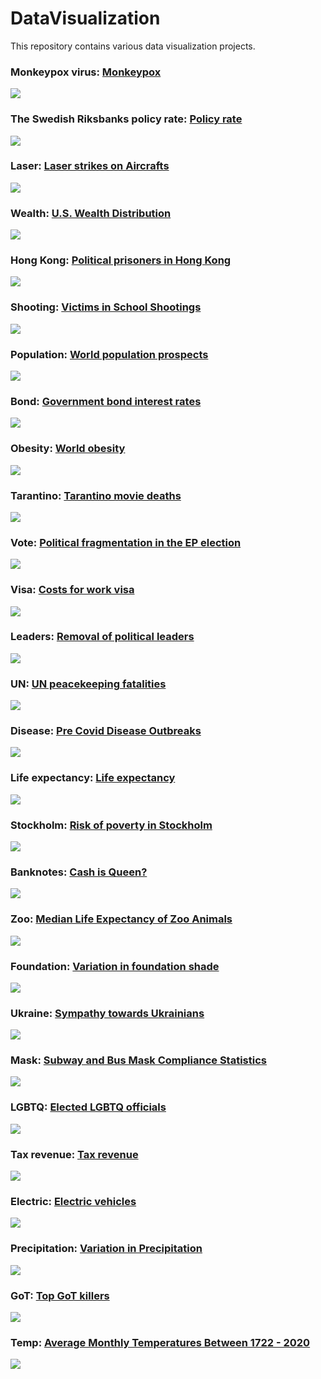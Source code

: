 # DataVisualization
This repository contains various data visualization projects.

### Monkeypox virus: [Monkeypox](https://github.com/gilbertfontana/DataVisualization/tree/main/Monkey)
![](https://github.com/gilbertfontana/DataVisualization/blob/main/Monkey/Monkey.png)

### The Swedish Riksbanks policy rate: [Policy rate](https://github.com/gilbertfontana/DataVisualization/tree/main/Policy_rate)
![](https://github.com/gilbertfontana/DataVisualization/blob/main/Policy_rate/Policy_rate.png)

### Laser: [Laser strikes on Aircrafts](https://github.com/gilbertfontana/DataVisualization/tree/main/Laser)
![](https://github.com/gilbertfontana/DataVisualization/blob/main/Laser/Laser.png)

### Wealth: [U.S. Wealth Distribution](https://github.com/gilbertfontana/DataVisualization/tree/main/Wealth)
![](https://github.com/gilbertfontana/DataVisualization/blob/main/Wealth/Wealth.png)

### Hong Kong: [Political prisoners in Hong Kong](https://github.com/gilbertfontana/DataVisualization/tree/main/Hongkong)
![](https://github.com/gilbertfontana/DataVisualization/blob/main/Hongkong/Hongkong.png)

### Shooting: [Victims in School Shootings](https://github.com/gilbertfontana/DataVisualization/tree/main/Shooting)
![](https://github.com/gilbertfontana/DataVisualization/blob/main/Shooting/Shooting.png)

### Population: [World population prospects](https://github.com/gilbertfontana/DataVisualization/tree/main/Population)
![](https://github.com/gilbertfontana/DataVisualization/blob/main/Population/Population.png)

### Bond: [Government bond interest rates](https://github.com/gilbertfontana/DataVisualization/tree/main/Bond)
![](https://github.com/gilbertfontana/DataVisualization/blob/main/Bond/Bond.png)

### Obesity: [World obesity](https://github.com/gilbertfontana/DataVisualization/tree/main/Obesity)
![](https://github.com/gilbertfontana/DataVisualization/blob/main/Obesity/Obesity.png)

### Tarantino: [Tarantino movie deaths](https://github.com/gilbertfontana/DataVisualization/tree/main/Tarantino)
![](https://github.com/gilbertfontana/DataVisualization/blob/main/Tarantino/Tarantino.png)

### Vote: [Political fragmentation in the EP election](https://github.com/gilbertfontana/DataVisualization/tree/main/Vote)
![](https://github.com/gilbertfontana/DataVisualization/blob/main/Vote/Vote.png)

### Visa: [Costs for work visa](https://github.com/gilbertfontana/DataVisualization/tree/main/Visa)
![](https://github.com/gilbertfontana/DataVisualization/blob/main/Visa/Visa.png)

### Leaders: [Removal of political leaders](https://github.com/gilbertfontana/DataVisualization/tree/main/Leaders)
![](https://github.com/gilbertfontana/DataVisualization/blob/main/Leaders/Leaders.png)

### UN: [UN peacekeeping fatalities](https://github.com/gilbertfontana/DataVisualization/tree/main/UN)
![](https://github.com/gilbertfontana/DataVisualization/blob/main/UN/UN.png)

### Disease: [Pre Covid Disease Outbreaks](https://github.com/gilbertfontana/DataVisualization/tree/main/Disease)
![](https://github.com/gilbertfontana/DataVisualization/blob/main/Disease/Disease.png)

### Life expectancy: [Life expectancy](https://github.com/gilbertfontana/DataVisualization/tree/main/Lifeexp)
![](https://github.com/gilbertfontana/DataVisualization/blob/main/Lifeexp/Lifeexp.png)

### Stockholm: [Risk of poverty in Stockholm](https://github.com/gilbertfontana/DataVisualization/tree/main/Stockholm)
![](https://github.com/gilbertfontana/DataVisualization/blob/main/Stockholm/Stockholm.png)

### Banknotes: [Cash is Queen?](https://github.com/gilbertfontana/DataVisualization/tree/main/Banknotes)
![](https://github.com/gilbertfontana/DataVisualization/blob/main/Banknotes/Banknotes.png)

### Zoo: [Median Life Expectancy of Zoo Animals](https://github.com/gilbertfontana/DataVisualization/tree/main/Zoo)
![](https://github.com/gilbertfontana/DataVisualization/blob/main/Zoo/Zoo.png)

### Foundation: [Variation in foundation shade](https://github.com/gilbertfontana/DataVisualization/tree/main/Foundation)
![](https://github.com/gilbertfontana/DataVisualization/blob/main/Foundation/Foundation.png)

### Ukraine: [Sympathy towards Ukrainians](https://github.com/gilbertfontana/DataVisualization/tree/main/Ukraine)
![](https://github.com/gilbertfontana/DataVisualization/blob/main/Ukraine/Ukraine.png)

### Mask: [Subway and Bus Mask Compliance Statistics](https://github.com/gilbertfontana/DataVisualization/tree/main/Mask)
![](https://github.com/gilbertfontana/DataVisualization/blob/main/Mask/Mask.png)

### LGBTQ: [Elected LGBTQ officials](https://github.com/gilbertfontana/DataVisualization/tree/main/LGBTQ)
![](https://github.com/gilbertfontana/DataVisualization/blob/main/LGBTQ/LGBTQ.png)

### Tax revenue: [Tax revenue](https://github.com/gilbertfontana/DataVisualization/tree/main/Tax)
![](https://github.com/gilbertfontana/DataVisualization/blob/main/Tax/tax.png)

### Electric: [Electric vehicles](https://github.com/gilbertfontana/DataVisualization/tree/main/Electric)
![](https://github.com/gilbertfontana/DataVisualization/blob/main/Electric/electric.png)

### Precipitation: [Variation in Precipitation](https://github.com/gilbertfontana/DataVisualization/tree/main/Rain)
![](https://github.com/gilbertfontana/DataVisualization/blob/main/Rain/rain.png)

### GoT: [Top GoT killers](https://github.com/gilbertfontana/DataVisualization/tree/main/GoT)
![](https://github.com/gilbertfontana/DataVisualization/blob/main/GoT/GoT.png)

### Temp: [Average Monthly Temperatures Between 1722 - 2020](https://github.com/gilbertfontana/DataVisualization/tree/main/Temp)
![](https://github.com/gilbertfontana/DataVisualization/blob/main/Temp/temp.png)
